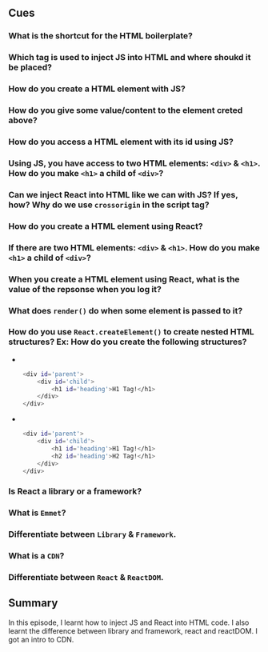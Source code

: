 ## Cues

### What is the shortcut for the HTML boilerplate?

### Which tag is used to inject JS into HTML and where shoukd it be placed?

### How do you create a HTML element with JS?

### How do you give some value/content to the element creted above?

### How do you access a HTML element with its id using JS?

### Using JS, you have access to two HTML elements: `<div>` & `<h1>`. How do you make `<h1>` a child of `<div>`?

### Can we inject React into HTML like we can with JS? If yes, how? Why do we use `crossorigin` in the script tag?

### How do you create a HTML element using React?

### If there are two HTML elements: `<div>` & `<h1>`. How do you make `<h1>` a child of `<div>`?

### When you create a HTML element using React, what is the value of the repsonse when you log it?

### What does `render()` do when some element is passed to it?

### How do you use `React.createElement()` to create nested HTML structures? Ex: How do you create the following structures?

-

```sh
    <div id='parent'>
        <div id='child'>
            <h1 id='heading'>H1 Tag!</h1>
        </div>
    </div>
```

-

```sh
    <div id='parent'>
        <div id='child'>
            <h1 id='heading'>H1 Tag!</h1>
            <h2 id='heading'>H2 Tag!</h1>
        </div>
    </div>
```

### Is React a library or a framework?

### What is `Emmet`?

### Differentiate between `Library` & `Framework`.

### What is a `CDN`?

### Differentiate between `React` & `ReactDOM`.


## Summary

In this episode, I learnt how to inject JS and React into HTML code. I also learnt the difference between library and framework, react and reactDOM. I got an intro to CDN.